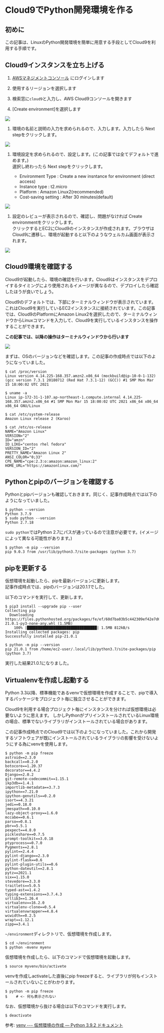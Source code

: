 # Cloud9でPython開発環境を作る

## 初めに

この記事は、LinuxのPython開発環境を簡単に用意する手段としてCloud9を利用する手順です。

## Cloud9インスタンスを立ち上げる

1. [AWSマネジメントコンソール](https://aws.amazon.com/jp/console/) にログインします

1. 使用するリージョンを選択します

1. 検索窓に`cloud9`と入力し、AWS Cloud9コンソールを開きます

1. [Create environment]を選択します

![](./img0001.png)

1. 環境の名前と説明の入力を求められるので、入力します。入力したら Next stepをクリックします。

![](./img0002.png)

1. 環境設定を求められるので、設定します。(この記事では全てデフォルトで進めます。)  
選択し終わったら Next stepをクリックします。

    - Environment Type : Create a new insntance for environment (direct access)
    - Instance type : t2.micro
    - Platform : Amazon Linux2(recommended)
    - Cost-saving setting : After 30 minutes(default)

![](./img0003.png)

1. 設定のレビューが表示されるので、確認し、問題がなければ Create environmentをクリックします。  
クリックするとEC2にCloud9のインスタンスが作成されます。ブラウザはCloud9に遷移し、環境が起動すると以下のようなウェルカム画面が表示されます。

![](./img0004.png)


## Cloud9環境を確認する

Cloud9が起動したら、環境の確認を行います。Cloud9はインスタンスをデプロイするタイミングにより使用されるイメージが異なるので、デプロイしたら確認したほうが良いでしょう。

Cloud9のデフォルトでは、下部にターミナルウィンドウが表示されています。これはCloud9を実行しているEC2インスタンスに接続されています。この記事では、Cloud9のPlatformにAmazon Linux2を選択したので、ターミナルウィンドウからLinuxコマンドを入力して、Cloud9を実行しているインスタンスを操作することができます。

**この記事では、以降の操作はターミナルウィンドウから行います**

![](./img0005.png)

まずは、OSのバージョンなどを確認します。この記事の作成時点では以下のようになっていました。

```
$ cat /proc/version 
Linux version 4.14.225-168.357.amzn2.x86_64 (mockbuild@ip-10-0-1-132) (gcc version 7.3.1 20180712 (Red Hat 7.3.1-12) (GCC)) #1 SMP Mon Mar 15 18:00:02 UTC 2021

$ uname -a
Linux ip-172-31-1-107.ap-northeast-1.compute.internal 4.14.225-168.357.amzn2.x86_64 #1 SMP Mon Mar 15 18:00:02 UTC 2021 x86_64 x86_64 x86_64 GNU/Linux

$ cat /etc/system-release
Amazon Linux release 2 (Karoo)

$ cat /etc/os-release
NAME="Amazon Linux"
VERSION="2"
ID="amzn"
ID_LIKE="centos rhel fedora"
VERSION_ID="2"
PRETTY_NAME="Amazon Linux 2"
ANSI_COLOR="0;33"
CPE_NAME="cpe:2.3:o:amazon:amazon_linux:2"
HOME_URL="https://amazonlinux.com/"
```
## Pythonとpipのバージョンを確認する

Pythonとpipバージョンも確認しておきます。同じく、記事作成時点では以下のようになっていました。

```
$ python --version
Python 3.7.9
$ sudo python --version
Python 2.7.18
```

`sudo python`ではPython 2.7にパスが通っているので注意が必要です。(イメージによって異なる可能性があります。)

```
$ python -m pip --version
pip 9.0.3 from /usr/lib/python3.7/site-packages (python 3.7)
```
## pipを更新する

仮想環境を起動したら、pipを最新バージョンに更新します。  
記事作成時点では、pipのバージョンは20.1.1でした。

以下のコマンドを実行して、更新します。  

```
$ pip3 install --upgrade pip --user
Collecting pip
  Downloading https://files.pythonhosted.org/packages/fe/ef/60d7ba03b5c442309ef42e7d69959f73aacccd0d86008362a681c4698e83/pip-21.0.1-py3-none-any.whl (1.5MB)
    100% |████████████████████████████████| 1.5MB 812kB/s 
Installing collected packages: pip
Successfully installed pip-21.0.1

$ python -m pip --version
pip 21.0.1 from /home/ec2-user/.local/lib/python3.7/site-packages/pip (python 3.7)
```

実行した結果21.0.1になりました。

## Virtualenvを作成し起動する

Python 3.3以降、標準機能であるvenvで仮想環境を作成することで、pipで導入するパッケージをプロジェクト毎に独立させることができます。

Cloud9を利用する場合プロジェクト毎にインスタンスを分ければ仮想環境は必要ないように思えます。
しかしPythonがプリインストールされているLinux環境の場合、標準でないライブラリがインストールされている場合があります。

この記事作成時点でのCloud9では以下のようになっていました。これから開発するソフトウェアが既にインストールされているライブラリの影響を受けないようにする為にvenvを使用します。

```
$ python -m pip freeze
astroid==2.3.0
backcall==0.2.0
botocore==1.20.37
decorator==4.4.2
Django==2.0.2
git-remote-codecommit==1.15.1
ikp3db==1.4.1
importlib-metadata==3.7.3
ipython==7.21.0
ipython-genutils==0.2.0
isort==4.3.21
jedi==0.18.0
jmespath==0.10.0
lazy-object-proxy==1.6.0
mccabe==0.6.1
parso==0.8.1
pbr==5.5.1
pexpect==4.8.0
pickleshare==0.7.5
prompt-toolkit==3.0.18
ptyprocess==0.7.0
Pygments==2.8.1
pylint==2.4.4
pylint-django==2.3.0
pylint-flask==0.6
pylint-plugin-utils==0.6
python-dateutil==2.8.1
pytz==2021.1
six==1.15.0
stevedore==3.3.0
traitlets==5.0.5
typed-ast==1.4.2
typing-extensions==3.7.4.3
urllib3==1.26.4
virtualenv==16.2.0
virtualenv-clone==0.5.4
virtualenvwrapper==4.8.4
wcwidth==0.2.5
wrapt==1.12.1
zipp==3.4.1
```

`~/environment`ディレクトリで、仮想環境を作成します。

```
$ cd ~/environment
$ python -mvenv myenv
```

仮想環境を作成したら、以下のコマンドで仮想環境を起動します。

```
$ source myvenv/bin/activete
```

venvを作成しactivateした直後にpip freezeすると、ライブラリが何もインストールされていないことがわかります。

```
$ python -m pip freeze
$    # <- 何も表示されない
```

なお、仮想環境から抜ける場合は以下のコマンドを実行します。

```
$ deactivate
```

参考: [venv \-\-\- 仮想環境の作成 — Python 3\.9\.2 ドキュメント](https://docs.python.org/ja/3/library/venv.html#module-venv)




